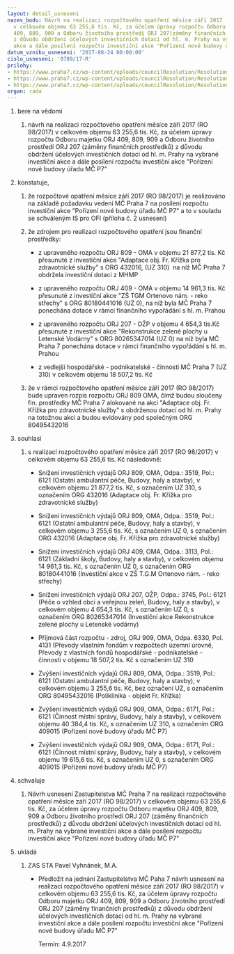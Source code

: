 ```yaml
---
layout: detail_usneseni
nazev_bodu: Návrh na realizaci rozpočtového opatření měsíce září 2017 (RO 98/2017)
  v celkovém objemu 63 255,6 tis. Kč, za účelem úpravy rozpočtu Odboru majetku ORJ
  409, 809, 909 a Odboru životního prostředí ORJ 207(záměny finančních prostředků)
  z důvodu obdržení účelových investičních dotací od hl. m. Prahy na vybrané investiční
  akce a dále posílení rozpočtu investiční akce "Pořízení nové budovy úřadu MČ P7"
datum_vzniku_usneseni: '2017-08-24 00:00:00'
cislo_usneseni: '0789/17-R'
prilohy:
- https://www.praha7.cz/wp-content/uploads/councilResolution/Resolutions/29432/export/Duvodovazprava~239559.docx
- https://www.praha7.cz/wp-content/uploads/councilResolution/Resolutions/29432/export/IS_OFI_ORJ_OMA_809_909_VHC_presun_naradnici_final_proAIP_Safe~239558.doc
- https://www.praha7.cz/wp-content/uploads/councilResolution/Resolutions/29432/export/export~295381.pdf
organ: rada
---
```

<ol id="urzList" class="urzList_view"><li id="" class="urzClass1"><span name="1">bere na vědomí</span><ol class="urzOlClass"><li style="text-align: left;" id="" class="urzClass2"><span><p>návrh na realizaci rozpočtového opatření měsíce září 2017 (RO 98/2017) v celkovém objemu 63 255,6 tis. Kč, za účelem úpravy rozpočtu Odboru majetku ORJ 409, 809, 909 a Odboru životního prostředí ORJ 207 (záměny finančních prostředků) z důvodu obdržení účelových investičních dotací od hl. m. Prahy na vybrané investiční akce a dále posílení rozpočtu investiční akce "Pořízení nové budovy úřadu MČ P7"</p></span></li></ol></li><li id="" class="urzClass1"><span name="50">konstatuje,</span><ol class="urzOlClass"><li style="text-align: left;" id="" class="urzClass2"><span><p>že rozpočtové opatření měsíce září 2017 (RO 98/2017) je realizováno na základě požadavku vedení MČ Praha 7 na posílení rozpočtu investiční akce&nbsp;"Pořízení nové budovy úřadu MČ P7" a to v souladu se schváleným IS pro OFI (příloha č. 2 usnesení)</p></span></li><li style="text-align: left;" id="" class="urzClass2"><span><p>že zdrojem pro realizaci rozpočtového opatření jsou finanční prostředky:&nbsp;&nbsp; <br></p></span><ul class="urzUlClass"><li style="text-align: left;" id="" class="urzClass3"><span><p>z upraveného rozpočtu ORJ 809 - OMA v objemu 21 877,2 tis. Kč přesunuté z investiční akce "Adaptace obj. Fr. Křížka pro zdravotnické služby" s ORG 432016, (UZ 310)&nbsp; na níž MČ Praha 7 obdržela investiční dotaci z MHMP</p></span></li><li style="text-align: left;" id="" class="urzClass3"><span><p>z upraveného rozpočtu ORJ 409 - OMA v objemu 14 961,3 tis. Kč přesunuté z investiční akce "ZŠ TGM Ortenovo nám. - reko střechy" s ORG 80180441016 (UZ 0), na níž byla MČ Praha 7 ponechána dotace v rámci finančního vypořádání s hl. m. Prahou<br></p></span></li><li style="text-align: left;" id="" class="urzClass3"><span><p>z upraveného rozpočtu ORJ 207 - OŽP v objemu 4 654,3 tis.Kč přesunuté z investiční akce "Rekonstrukce zelené plochy u Letenské Vodárny" s ORG 80265347014 (UZ 0) na níž byla MČ Praha 7 ponechána dotace v rámci finančního vypořádání s hl. m. Prahou<br></p></span></li><li style="text-align: left;" id="" class="urzClass3"><span><p>z vedlejší hospodářské - podnikatelské - činnosti MČ Praha 7 (UZ 310) v celkovém objemu 18 507,2 tis. Kč</p></span></li></ul></li><li style="text-align: left;" id="" class="urzClass2"><span><p>že v rámci rozpočtového opatření měsíce září 2017 (RO 98/2017) bude upraven rozpis rozpočtu ORJ 809 OMA, čímž budou sloučeny fin. prostředky MČ Praha 7 alokované na akci "Adaptace obj. Fr. Křížka pro zdravotnické služby" s obdrženou dotací od hl. m. Prahy na totožnou akci a budou evidovány pod společným ORG 80495432016</p></span></li></ol></li><li id="" class="urzClass1"><span name="26">souhlasí</span><ol class="urzOlClass"><li style="text-align: left;" id="" class="urzClass2"><span><p>s realizací rozpočtového opatření měsíce září 2017 (RO 98/2017) v celkovém objemu 63 255,6 tis. Kč následovně:<br></p></span><ul id="" class="urzUlClass"><li style="text-align: left;" id="" class="urzClass3"><span><p>Snížení investičních výdajů ORJ 809, OMA, Odpa.: 3519, Pol.: 6121 (Ostatní ambulantní péče, Budovy, haly a stavby), v celkovém objemu 21 877,2 tis. Kč, s označením UZ 310, s označením ORG 432016 (Adaptace obj. Fr. Křížka pro zdravotnické služby)</p></span></li><li style="text-align: left;" id="" class="urzClass3"><span><p>Snížení investičních výdajů ORJ 809, OMA, Odpa.: 3519, Pol.: 6121 (Ostatní ambulantní péče, Budovy, haly a stavby), v celkovém objemu 3 255,6 tis. Kč, s označením UZ 0, s označením ORG 432016 (Adaptace obj. Fr. Křížka pro zdravotnické služby)</p></span></li><li style="text-align: left;" id="" class="urzClass3"><span><p>Snížení investičních výdajů ORJ 409, OMA, Odpa.: 3113, Pol.: 6121 (Základní školy, Budovy, haly a stavby), v celkovém objemu 14 961,3 tis. Kč, s označením UZ 0, s označením ORG 80180441016 (Investiční akce v ZŠ T.G.M Ortenovo nám. - reko střechy)</p></span></li><li style="text-align: left;" id="" class="urzClass3"><span><p>Snížení investičních výdajů ORJ 207, OŽP, Odpa.: 3745, Pol.: 6121 (Péče o vzhled obcí a veřejnou zeleň, Budovy, haly a stavby), v celkovém objemu 4 654,3 tis. Kč, s označením UZ 0, s označením ORG 80265347014 (Investiční akce Rekonstrukce zelené plochy u Letenské vodárny)</p></span></li><li style="text-align: left;" id="" class="urzClass3"><span><p>Příjmová část rozpočtu - zdroj, ORJ 909, OMA, Odpa. 6330, Pol. 4131 (Převody vlastním fondům v rozpočtech územní úrovně, Převody z vlastních fondů hospodářské - podnikatelské - činnosti v objemu 18 507,2 tis. Kč s označením UZ 310</p></span></li><li style="text-align: left;" id="" class="urzClass3"><span><p>Zvýšení investičních výdajů ORJ 809, OMA, Odpa.: 3519, Pol.: 6121 (Ostatní ambulantní péče, Budovy, haly a stavby), v celkovém objemu 3 255,6 tis. Kč, bez označení UZ, s označením ORG 80495432016 (Poliklinika - objekt Fr. Křížka)<br></p></span></li><li style="text-align: left;" id="" class="urzClass3"><span><p>Zvýšení investičních výdajů ORJ 909, OMA, Odpa.: 6171, Pol.: 6121 (Činnost místní správy, Budovy, haly a stavby), v celkovém objemu 40 384,4 tis. Kč, s označením UZ 310, s označením ORG 409015 (Pořízení nové budovy úřadu MČ P7)</p></span></li><li style="text-align: left;" id="" class="urzClass3"><span><p>Zvýšení investičních výdajů ORJ 909, OMA, Odpa.: 6171, Pol.: 6121 (Činnost místní správy, Budovy, haly a stavby), v celkovém objemu 19 615,6 tis. Kč, s označením UZ 0, s označením ORG 409015 (Pořízení nové budovy úřadu MČ P7)</p></span></li></ul></li></ol></li><li id="" class="urzClass1"><span name="24">schvaluje</span><ol class="urzOlClass"><li style="text-align: left;" id="" class="urzClass2"><span><p>Návrh usnesení Zastupitelstva MČ Praha 7 na realizaci rozpočtového opatření měsíce září 2017 (RO 98/2017) v celkovém objemu 63 255,6 tis. Kč, za účelem úpravy rozpočtu Odboru majetku ORJ 409, 809, 909 a Odboru životního prostředí ORJ 207 (záměny finančních prostředků) z důvodu obdržení účelových investičních dotací od hl. m. Prahy na vybrané investiční akce a dále posílení rozpočtu investiční akce "Pořízení nové budovy úřadu MČ P7"</p></span></li></ol></li><li class="urzClass1" id="urzUkoly"><span name="1">ukládá</span><ol class="urzOlClass"><li class="urzClass2"><span><p>ZAS STA Pavel Vyhnánek, M.A.</p></span><ul class="urzUlClass"><li class="urzClass3"><span><p>Předložit na jednání Zastupitelstva MČ Paha 7 návrh usnesení na realizaci rozpočtového opatření měsíce září 2017 (RO 98/2017) v celkovém objemu 63 255,6 tis. Kč, za účelem úpravy rozpočtu Odboru majetku ORJ 409, 809, 909 a Odboru životního prostředí ORJ 207 (záměny finančních prostředků) z důvodu obdržení účelových investičních dotací od hl. m. Prahy na vybrané investiční akce a dále posílení rozpočtu investiční akce "Pořízení nové budovy úřadu MČ P7"</p></span><span class="urzUkolTermin">  Termín:&nbsp;4.9.2017</span></li></ul></li></ol></li></ol>